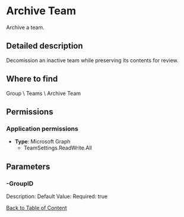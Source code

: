 # Archive Team

Archive a team.

## Detailed description
Decomission an inactive team while preserving its contents for review.

## Where to find
Group \ Teams \ Archive Team

## Permissions
### Application permissions
- **Type**: Microsoft Graph
  - TeamSettings.ReadWrite.All


## Parameters
### -GroupID
Description: 
Default Value: 
Required: true


[Back to Table of Content](../../../README.md)

